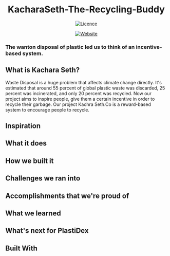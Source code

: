 <div align="center">
<h1 align="center">KacharaSeth-The-Recycling-Buddy</h1>

[![Licence](https://img.shields.io/github/license/atharwa-24/KacharaSeth-The-Recycling-Buddy?color=blue&logo=github)](https://github.com/atharwa-24/KacharaSeth-The-Recycling-Buddy/blob/main/LICENSE)

[![Website](https://img.shields.io/badge/JavaScript-Html-green)](https://atharwa-24.github.io/PlastiDex-Website/)

  
</div>

### The wanton disposal of plastic led us to think of an incentive-based system.

## What is Kachara Seth? 

Waste Disposal is a huge problem that affects climate change directly. It's estimated that around 55 percent of global plastic waste was discarded, 25 percent was incinerated, and only 20 percent was recycled. Now our project aims to inspire people, give them a certain incentive in order to recycle their garbage. Our project Kachra Seth.Co is a reward-based system to encourage people to recycle.

## Inspiration


## What it does

## How we built it

## Challenges we ran into

## Accomplishments that we're proud of

## What we learned

## What's next for PlastiDex

## Built With
